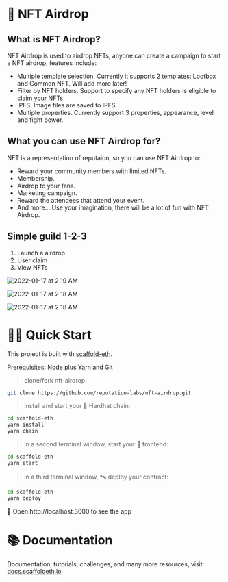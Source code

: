 # :icecream: NFT Airdrop


## What is NFT Airdrop?

NFT Airdrop is used to airdrop NFTs, anyone can create a campaign to start a NFT airdrop, features include:
- Multiple template selection. Currently it supports 2 templates: Lootbox and Common NFT. Will add more later!
- Filter by NFT holders. Support to specify any NFT holders is eligible to claim your NFTs
- IPFS. Image files are saved to IPFS.
- Multiple properties. Currently support 3 properties, appearance, level and fight power.

## What you can use NFT Airdrop for?

NFT is a representation of reputaion, so you can use NFT Airdrop to:
- Reward your community members with limited NFTs.
- Membership.
- Airdrop to your fans.
- Marketing campaign.
- Reward the attendees that attend your event.
- And more... Use your imagination, there will be a lot of fun with NFT Airdrop.

## Simple guild 1-2-3

1. Launch a airdrop
2. User claim
3. View NFTs

![2022-01-17 at 2 19 AM](https://user-images.githubusercontent.com/1963646/149700544-e096dcf4-a7ae-4c52-aba4-29d25ec15e31.png)

![2022-01-17 at 2 18 AM](https://user-images.githubusercontent.com/1963646/149701564-4ba2a9df-e268-4b00-9e1d-74a0a35e5990.png)

![2022-01-17 at 2 18 AM](https://user-images.githubusercontent.com/1963646/149701655-bab3c60e-40fd-4102-a639-e0ba4a8dea32.png)


# 🏄‍♂️ Quick Start

This project is built with [scaffold-eth](https://github.com/austintgriffith/scaffold-eth).

Prerequisites: [Node](https://nodejs.org/en/download/) plus [Yarn](https://classic.yarnpkg.com/en/docs/install/) and [Git](https://git-scm.com/downloads)

> clone/fork nft-airdrop:

```bash
git clone https://github.com/reputation-labs/nft-airdrop.git
```

> install and start your 👷‍ Hardhat chain:

```bash
cd scaffold-eth
yarn install
yarn chain
```

> in a second terminal window, start your 📱 frontend:

```bash
cd scaffold-eth
yarn start
```

> in a third terminal window, 🛰 deploy your contract:

```bash
cd scaffold-eth
yarn deploy
```

📱 Open http://localhost:3000 to see the app

# 📚 Documentation

Documentation, tutorials, challenges, and many more resources, visit: [docs.scaffoldeth.io](https://docs.scaffoldeth.io)


